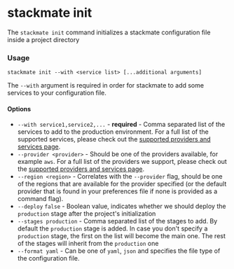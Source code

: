 # stackmate init

The `stackmate init` command initializes a stackmate configuration file inside a project directory

### Usage

```
stackmate init --with <service list> [...additional arguments]
```

The `--with` argument is required in order for stackmate to add some services to your configuration file.&#x20;

#### Options

* `--with service1,service2,...` - **required** - Comma separated list of the services to add to the production environment. For a full list of the supported services, please check out the [supported providers and services page](../general/supported-services.md).
* `--provider <provider>` - Should be one of the providers available, for example `aws`. For a full list of the providers we support, please check out the [supported providers and services page](../general/supported-services.md).
* `--region <region>` - Correlates with the `--provider` flag, should be one of the regions that are available for the provider specified (or the default provider that is found in your preferences file if none is provided as a command flag).
* `--deploy` `false` - Boolean value, indicates whether we should deploy the `production` stage after the project's initialization
* `--stages production` - Comma separated list of the stages to add. By default the `production` stage is added. In case you don't specify a `production` stage, the first on the list will become the main one. The rest of the stages will inherit from the `production` one
* `--format yaml` - Can be one of `yaml`, `json` and specifies the file type of the configuration file.
